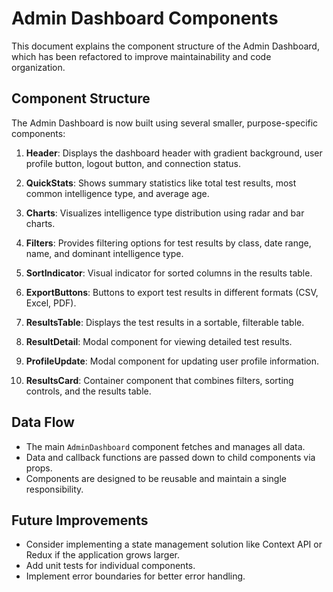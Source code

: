 # Admin Dashboard Components

This document explains the component structure of the Admin Dashboard, which has been refactored to improve maintainability and code organization.

## Component Structure

The Admin Dashboard is now built using several smaller, purpose-specific components:

1. **Header**: Displays the dashboard header with gradient background, user profile button, logout button, and connection status.

2. **QuickStats**: Shows summary statistics like total test results, most common intelligence type, and average age.

3. **Charts**: Visualizes intelligence type distribution using radar and bar charts.

4. **Filters**: Provides filtering options for test results by class, date range, name, and dominant intelligence type.

5. **SortIndicator**: Visual indicator for sorted columns in the results table.

6. **ExportButtons**: Buttons to export test results in different formats (CSV, Excel, PDF).

7. **ResultsTable**: Displays the test results in a sortable, filterable table.

8. **ResultDetail**: Modal component for viewing detailed test results.

9. **ProfileUpdate**: Modal component for updating user profile information.

10. **ResultsCard**: Container component that combines filters, sorting controls, and the results table.

## Data Flow

- The main `AdminDashboard` component fetches and manages all data.
- Data and callback functions are passed down to child components via props.
- Components are designed to be reusable and maintain a single responsibility.

## Future Improvements

- Consider implementing a state management solution like Context API or Redux if the application grows larger.
- Add unit tests for individual components.
- Implement error boundaries for better error handling.

